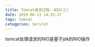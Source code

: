 ```yaml
---
title: Tomcat请求过程--NIO(三)
date: 2019-06-13 14:31:17
tags: tomcat
categpries: Servlet
---
```

tomcat处理请求的NIO是基于jdk的NIO操作

<!-- more -->
 